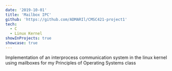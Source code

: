 ```yaml
---
date: '2019-10-01'
title: 'Mailbox IPC'
github: 'https://github.com/ADMARIl/CMSC421-project1'
tech:
  - C
  - Linux Kernel
showInProjects: true
showcase: true
---
```


Implementation of an interprocess communication system in the linux kernel using mailboxes for my Principles of Operating Systems class
